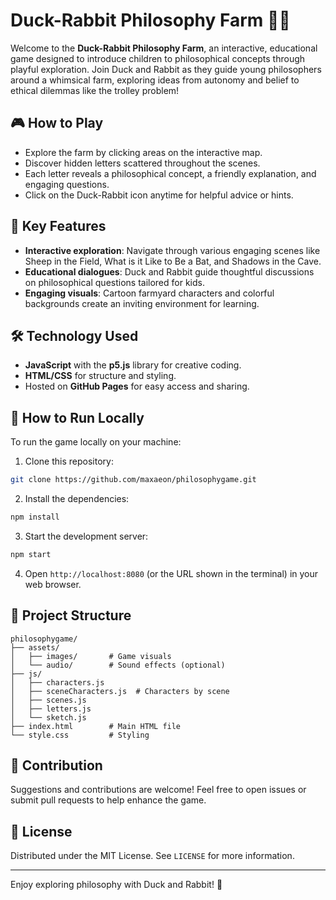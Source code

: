 # Duck-Rabbit Philosophy Farm 🦆🐰

Welcome to the **Duck-Rabbit Philosophy Farm**, an interactive, educational game designed to introduce children to philosophical concepts through playful exploration. Join Duck and Rabbit as they guide young philosophers around a whimsical farm, exploring ideas from autonomy and belief to ethical dilemmas like the trolley problem!

## 🎮 How to Play

* Explore the farm by clicking areas on the interactive map.
* Discover hidden letters scattered throughout the scenes.
* Each letter reveals a philosophical concept, a friendly explanation, and engaging questions.
* Click on the Duck-Rabbit icon anytime for helpful advice or hints.

## 🌟 Key Features

* **Interactive exploration**: Navigate through various engaging scenes like Sheep in the Field, What is it Like to Be a Bat, and Shadows in the Cave.
* **Educational dialogues**: Duck and Rabbit guide thoughtful discussions on philosophical questions tailored for kids.
* **Engaging visuals**: Cartoon farmyard characters and colorful backgrounds create an inviting environment for learning.

## 🛠️ Technology Used

* **JavaScript** with the **p5.js** library for creative coding.
* **HTML/CSS** for structure and styling.
* Hosted on **GitHub Pages** for easy access and sharing.

## 🚀 How to Run Locally

To run the game locally on your machine:

1. Clone this repository:

```bash
git clone https://github.com/maxaeon/philosophygame.git
```

2. Install the dependencies:

```bash
npm install
```

3. Start the development server:

```bash
npm start
```

4. Open `http://localhost:8080` (or the URL shown in the terminal) in your web browser.

## 📁 Project Structure

```
philosophygame/
├── assets/
│   ├── images/       # Game visuals
│   └── audio/        # Sound effects (optional)
├── js/
│   ├── characters.js
│   ├── sceneCharacters.js  # Characters by scene
│   ├── scenes.js
│   ├── letters.js
│   └── sketch.js
├── index.html        # Main HTML file
└── style.css         # Styling
```

## 🤝 Contribution

Suggestions and contributions are welcome! Feel free to open issues or submit pull requests to help enhance the game.

## 📜 License

Distributed under the MIT License. See `LICENSE` for more information.

---

Enjoy exploring philosophy with Duck and Rabbit! 🎉
